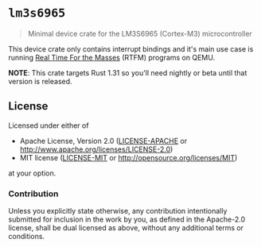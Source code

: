 # `lm3s6965`

> Minimal device crate for the LM3S6965 (Cortex-M3) microcontroller

This device crate only contains interrupt bindings and it's main use case is
running [Real Time For the Masses][rtfm] (RTFM) programs on QEMU.

[rtfm]: https://github.com/japaric/cortex-m-rtfm

**NOTE**: This crate targets Rust 1.31 so you'll need nightly or beta until that
version is released.

## License

Licensed under either of

- Apache License, Version 2.0 ([LICENSE-APACHE](LICENSE-APACHE) or
  http://www.apache.org/licenses/LICENSE-2.0)
- MIT license ([LICENSE-MIT](LICENSE-MIT) or http://opensource.org/licenses/MIT)

at your option.

### Contribution

Unless you explicitly state otherwise, any contribution intentionally submitted
for inclusion in the work by you, as defined in the Apache-2.0 license, shall be
dual licensed as above, without any additional terms or conditions.
